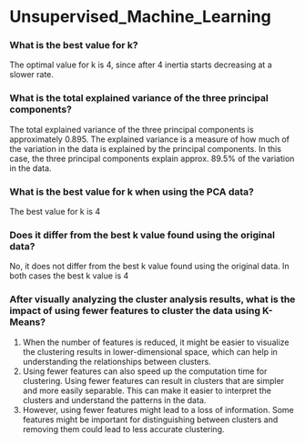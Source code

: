 # Unsupervised_Machine_Learning

### What is the best value for k?
The optimal value for k is 4, since after 4 inertia starts decreasing at a slower rate.

### What is the total explained variance of the three principal components?
The total explained variance of the three principal components is approximately 0.895. The explained variance is a measure of how much of the variation in the data is explained by the principal components. In this case, the three principal components explain approx. 89.5% of the variation in the data.

### What is the best value for k when using the PCA data?
The best value for k is 4
### Does it differ from the best k value found using the original data?
No, it does not differ from the best k value found using the original data. In both cases the best k value is 4

### After visually analyzing the cluster analysis results, what is the impact of using fewer features to cluster the data using K-Means?
1. When the number of features is reduced, it might be easier to visualize the clustering results in lower-dimensional space, which can help in understanding the relationships between clusters.
2. Using fewer features can also speed up the computation time for clustering. Using fewer features can result in clusters that are simpler and more easily separable. This can make it easier to interpret the clusters and understand the patterns in the data.
3. However, using fewer features might lead to a loss of information. Some features might be important for distinguishing between clusters and removing them could lead to less accurate clustering.
